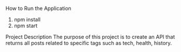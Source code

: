How to Run the Application
1. npm install
2. npm start

Project Description
The purpose of this project is to create an API that returns  all posts related to specific tags such as tech, health, history. 